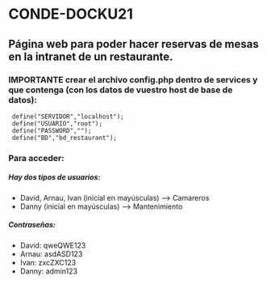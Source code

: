 # CONDE-DOCKU21
## Página web para poder hacer reservas de mesas en la intranet de un restaurante.

### IMPORTANTE crear el archivo config.php dentro de services y que contenga (con los datos de vuestro host de base de datos):

```
 define("SERVIDOR","localhost");
 define("USUARIO","root");
 define("PASSWORD","");
 define("BD","bd_restaurant");
```

### Para acceder:
##### Hay dos tipos de usuarios:
- David, Arnau, Ivan (inicial en mayúsculas) --> Camareros
- Danny (inicial en mayúsculas) --> Mantenimiento
##### Contraseñas:
- David: qweQWE123
- Arnau: asdASD123
- Ivan: zxcZXC123
- Danny: admin123
